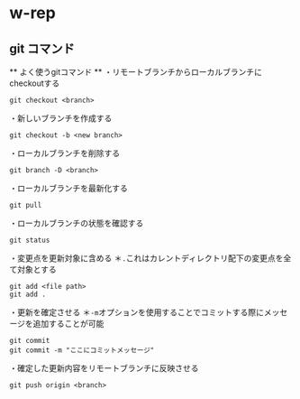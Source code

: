 # w-rep
## git コマンド
** よく使うgitコマンド **
・リモートブランチからローカルブランチにcheckoutする
```
git checkout <branch>
```

・新しいブランチを作成する
```
git checkout -b <new branch>
```

・ローカルブランチを削除する
```
git branch -D <branch>
```

・ローカルブランチを最新化する
```
git pull
```

・ローカルブランチの状態を確認する
```
git status
```

・変更点を更新対象に含める
＊`.`これはカレントディレクトリ配下の変更点を全て対象とする
```
git add <file path>
git add .
```

・更新を確定させる
＊`-m`オプションを使用することでコミットする際にメッセージを追加することが可能
```
git commit
git commit -m "ここにコミットメッセージ"
```

・確定した更新内容をリモートブランチに反映させる
```
git push origin <branch>
```
